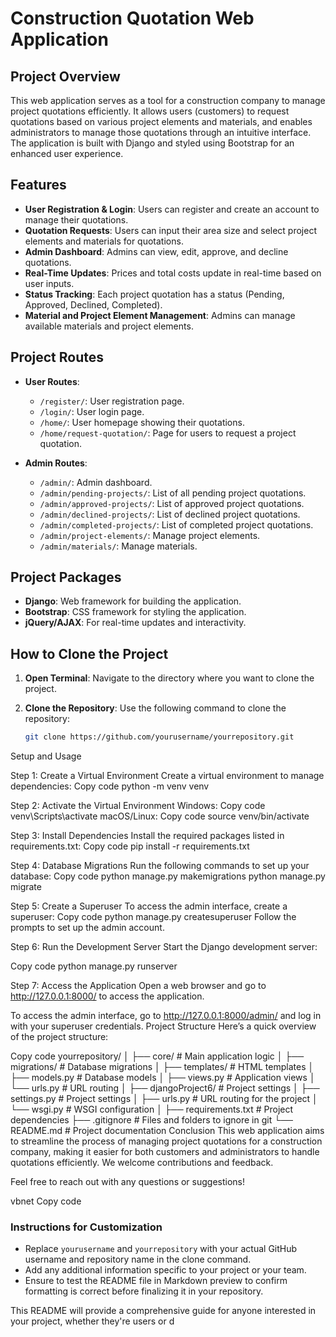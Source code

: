 # Construction Quotation Web Application

## Project Overview

This web application serves as a tool for a construction company to manage project quotations efficiently. It allows users (customers) to request quotations based on various project elements and materials, and enables administrators to manage those quotations through an intuitive interface. The application is built with Django and styled using Bootstrap for an enhanced user experience.

## Features

- **User Registration & Login**: Users can register and create an account to manage their quotations.
- **Quotation Requests**: Users can input their area size and select project elements and materials for quotations.
- **Admin Dashboard**: Admins can view, edit, approve, and decline quotations.
- **Real-Time Updates**: Prices and total costs update in real-time based on user inputs.
- **Status Tracking**: Each project quotation has a status (Pending, Approved, Declined, Completed).
- **Material and Project Element Management**: Admins can manage available materials and project elements.

## Project Routes

- **User Routes**:
  - `/register/`: User registration page.
  - `/login/`: User login page.
  - `/home/`: User homepage showing their quotations.
  - `/home/request-quotation/`: Page for users to request a project quotation.

- **Admin Routes**:
  - `/admin/`: Admin dashboard.
  - `/admin/pending-projects/`: List of all pending project quotations.
  - `/admin/approved-projects/`: List of approved project quotations.
  - `/admin/declined-projects/`: List of declined project quotations.
  - `/admin/completed-projects/`: List of completed project quotations.
  - `/admin/project-elements/`: Manage project elements.
  - `/admin/materials/`: Manage materials.

## Project Packages

- **Django**: Web framework for building the application.
- **Bootstrap**: CSS framework for styling the application.
- **jQuery/AJAX**: For real-time updates and interactivity.

## How to Clone the Project

1. **Open Terminal**: Navigate to the directory where you want to clone the project.

2. **Clone the Repository**: Use the following command to clone the repository:

   ```bash
   git clone https://github.com/yourusername/yourrepository.git

Setup and Usage

Step 1: Create a Virtual Environment
Create a virtual environment to manage dependencies:
Copy code
python -m venv venv

Step 2: Activate the Virtual Environment
Windows:
Copy code
venv\Scripts\activate
macOS/Linux:
Copy code
source venv/bin/activate

Step 3: Install Dependencies
Install the required packages listed in requirements.txt:
Copy code
pip install -r requirements.txt

Step 4: Database Migrations
Run the following commands to set up your database:
Copy code
python manage.py makemigrations
python manage.py migrate

Step 5: Create a Superuser
To access the admin interface, create a superuser:
Copy code
python manage.py createsuperuser
Follow the prompts to set up the admin account.

Step 6: Run the Development Server
Start the Django development server:

Copy code
python manage.py runserver

Step 7: Access the Application
Open a web browser and go to http://127.0.0.1:8000/ to access the application.

To access the admin interface, go to http://127.0.0.1:8000/admin/ and log in with your superuser credentials.
Project Structure
Here’s a quick overview of the project structure:

Copy code
yourrepository/
│
├── core/                       # Main application logic
│   ├── migrations/             # Database migrations
│   ├── templates/              # HTML templates
│   ├── models.py               # Database models
│   ├── views.py                # Application views
│   └── urls.py                 # URL routing
│
├── djangoProject6/            # Project settings
│   ├── settings.py             # Project settings
│   ├── urls.py                 # URL routing for the project
│   └── wsgi.py                 # WSGI configuration
│
├── requirements.txt            # Project dependencies
├── .gitignore                  # Files and folders to ignore in git
└── README.md                   # Project documentation
Conclusion
This web application aims to streamline the process of managing project quotations for a construction company, making it easier for both customers and administrators to handle quotations efficiently. We welcome contributions and feedback.

Feel free to reach out with any questions or suggestions!

vbnet
Copy code

### Instructions for Customization
- Replace `yourusername` and `yourrepository` with your actual GitHub username and repository name in the clone command.
- Add any additional information specific to your project or your team.
- Ensure to test the README file in Markdown preview to confirm formatting is correct before finalizing it in your repository.

This README will provide a comprehensive guide for anyone interested in your project, whether they're users or d
